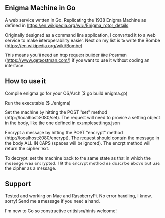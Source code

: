 ## Enigma Machine in Go
A web service written in Go. Replicating the 1938 Enigma Machine as defined in https://en.wikipedia.org/wiki/Enigma_rotor_details

Originally designed as a command line application, I converted it to a web service to make interoperability easier. Next on my list is to write the Bombe (https://en.wikipedia.org/wiki/Bombe)

This means you'll need an http request builder like Postman (https://www.getpostman.com/) if you want to use it without coding an interface.

## How to use it
Compile enigma.go for your OS/Arch ($ go build enigma.go)

Run the executable ($ ./enigma)

Set the machine by hitting the POST "set" method (http://localhost:8080/set). The request will need to provide a setting object in the body, like the one defined in examplesettings.json

Encrypt a message by hitting the POST "encrypt" method (http://localhost:8080/encrypt). The request should contain the message in the body ALL IN CAPS (spaces will be ignored). The encrpt method will return the cipher text.

To decrypt: set the machine back to the same state as that in which the message was encrypted. Hit the encrypt method as describe above but use the cipher as a message.

## Support
Tested and working on Mac and RaspberryPi. No error handling, I know, sorry! Send me a message if you need a hand.

I'm new to Go so constructive critisism/hints welcome!